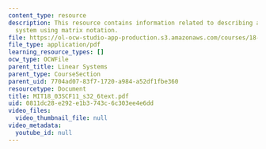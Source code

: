 ```yaml
---
content_type: resource
description: This resource contains information related to describing a first order
  system using matrix notation.
file: https://ol-ocw-studio-app-production.s3.amazonaws.com/courses/18-03sc-differential-equations-fall-2011/0811dc28e292e1b3743c6c303ee4e6dd_MIT18_03SCF11_s32_6text.pdf
file_type: application/pdf
learning_resource_types: []
ocw_type: OCWFile
parent_title: Linear Systems
parent_type: CourseSection
parent_uid: 7704ad07-83f7-1720-a984-a52df1fbe360
resourcetype: Document
title: MIT18_03SCF11_s32_6text.pdf
uid: 0811dc28-e292-e1b3-743c-6c303ee4e6dd
video_files:
  video_thumbnail_file: null
video_metadata:
  youtube_id: null
---
```


